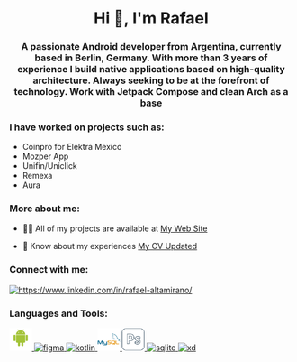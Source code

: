 <h1 align="center">Hi 👋, I'm Rafael</h1>
<h3 align="center">A passionate Android developer from Argentina, currently based in Berlin, Germany. With more than 3 years of experience I build native applications based on high-quality architecture. Always seeking to be at the forefront of technology. Work with Jetpack Compose and clean Arch as a base </h3>

### I have worked on projects such as:
- Coinpro for Elektra Mexico
- Mozper App 
- Unifin/Uniclick
- Remexa
- Aura


### More about me:

- 👨‍💻 All of my projects are available at [ My Web Site](https://rafaelaltamiranoz3zf3xst.contra.com/templates?isInternalTraffic=true&utm_campaign=independent_portfolio_redirect&utm_medium=contra&utm_source=portfolio)

- 📄 Know about my experiences [My CV Updated](https://drive.google.com/file/d/1Hr_a_Yo5tTEwdcL1YPhk8WUACu9pnUZ2/view?usp=sharing)

<h3 align="left">Connect with me:</h3>
<p align="left">
<a href="https://linkedin.com/in/https://www.linkedin.com/in/rafael-altamirano/" target="blank"><img align="center" src="https://raw.githubusercontent.com/rahuldkjain/github-profile-readme-generator/master/src/images/icons/Social/linked-in-alt.svg" alt="https://www.linkedin.com/in/rafael-altamirano/" height="30" width="40" /></a>
</p>

<h3 align="left">Languages and Tools:</h3>
<p align="left"> <a href="https://developer.android.com" target="_blank" rel="noreferrer"> <img src="https://raw.githubusercontent.com/devicons/devicon/master/icons/android/android-original-wordmark.svg" alt="android" width="40" height="40"/> </a> <a href="https://www.figma.com/" target="_blank" rel="noreferrer"> <img src="https://www.vectorlogo.zone/logos/figma/figma-icon.svg" alt="figma" width="40" height="40"/> </a> <a href="https://kotlinlang.org" target="_blank" rel="noreferrer"> <img src="https://www.vectorlogo.zone/logos/kotlinlang/kotlinlang-icon.svg" alt="kotlin" width="40" height="40"/> </a> <a href="https://www.mysql.com/" target="_blank" rel="noreferrer"> <img src="https://raw.githubusercontent.com/devicons/devicon/master/icons/mysql/mysql-original-wordmark.svg" alt="mysql" width="40" height="40"/> </a> <a href="https://www.photoshop.com/en" target="_blank" rel="noreferrer"> <img src="https://raw.githubusercontent.com/devicons/devicon/master/icons/photoshop/photoshop-line.svg" alt="photoshop" width="40" height="40"/> </a> <a href="https://www.sqlite.org/" target="_blank" rel="noreferrer"> <img src="https://www.vectorlogo.zone/logos/sqlite/sqlite-icon.svg" alt="sqlite" width="40" height="40"/> </a> <a href="https://www.adobe.com/products/xd.html" target="_blank" rel="noreferrer"> <img src="https://cdn.worldvectorlogo.com/logos/adobe-xd.svg" alt="xd" width="40" height="40"/> </a> </p>
